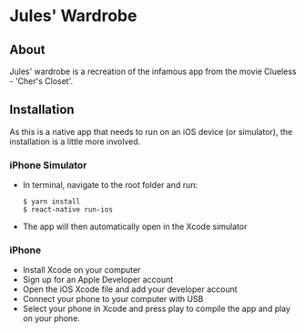 # Jules' Wardrobe

## About

Jules' wardrobe is a recreation of the infamous app from the movie Clueless - 'Cher's Closet'.

## Installation

As this is a native app that needs to run on an iOS device (or simulator), the installation is a little more involved.

### iPhone Simulator
- In terminal, navigate to the root folder and run:

  ```
  $ yarn install
  $ react-native run-ios
  ```

- The app will then automatically open in the Xcode simulator

### iPhone
- Install Xcode on your computer
- Sign up for an Apple Developer account
- Open the iOS Xcode file and add your developer account
- Connect your phone to your computer with USB
- Select your phone in Xcode and press play to compile the app and play on your phone.
